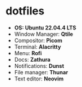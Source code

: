 # dotfiles

- **OS: Ubuntu 22.04.4 LTS**
- Window Manager: **Qtile**
- Compositor: **Picom**
- Terminal: **Alacritty**
- Menu: **Rofi**
- Docs: **Zathura**
- Notifications: **Dunst** 
- File manager: **Thunar**
- Text editor: **Neovim**


